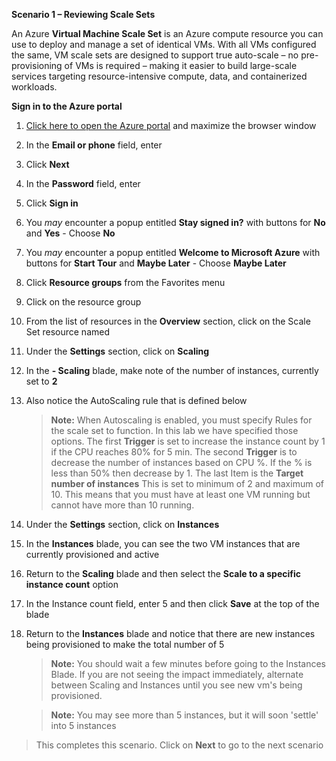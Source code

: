 ﻿**Scenario 1 – Reviewing Scale Sets**

An Azure **Virtual Machine Scale Set** is an Azure compute resource you can use to deploy and manage a set of identical VMs. With all VMs configured the same, VM scale sets are designed to support true auto-scale – no pre-provisioning of VMs is required – making it easier to build large-scale services targeting resource-intensive compute, data, and containerized workloads.

**Sign in to the Azure portal**

1. [Click here to open the Azure portal](https://portal.azure.com) and maximize the browser window
1. In the **Email or phone** field, enter **<inject key="AzureAdUserEmail" />**
1. Click **Next**
1. In the **Password** field, enter **<inject key="AzureAdUserPassword" />**
1. Click **Sign in**
1. You _may_ encounter a popup entitled **Stay signed in?** with buttons for **No** and **Yes** - Choose **No**
1. You _may_ encounter a popup entitled **Welcome to Microsoft Azure** with buttons for **Start Tour** and **Maybe Later** - Choose **Maybe Later**

6. Click **Resource groups** from the Favorites menu
7. Click on the **<inject story-id="story://content-private/content/iai/azure100/azure100shared" key="resourceGroupName" />** resource group
8. From the list of resources in the **Overview** section, click on the Scale Set resource named **<inject key="scalesetName" />**
9. Under the **Settings** section, click on **Scaling**
10. In the **<inject key="scalesetName" /> - Scaling** blade, make note of the number of instances, currently set to **2**
11. Also notice the AutoScaling rule that is defined below
    
    >**Note:** When Autoscaling is enabled, you must specify Rules for the scale set to function. In this lab we have specified those options. The first **Trigger** is set to increase the instance count by 1 if the CPU reaches 80% for 5 min. The second **Trigger** is to decrease the number of instances based on CPU %. If the % is less than 50% then decrease by 1. The last Item is the **Target number of instances** This is set to minimum of 2 and maximum of 10. This means that you must have at least one VM running but cannot have more than 10 running. 

12. Under the **Settings** section, click on **Instances**
13. In the **<inject key="scalesetName" /> Instances** blade, you can see the two VM instances that are currently provisioned and active
14. Return to the **Scaling** blade and then select the **Scale to a specific instance count** option
15. In the Instance count field, enter 5 and then click **Save** at the top of the blade
16. Return to the **Instances** blade and notice that there are new instances being provisioned to make the total number of 5

    >**Note:** You should wait a few minutes before going to the Instances Blade.  If you are not seeing the impact immediately, alternate between Scaling and Instances until you see new vm's being provisioned.

    >**Note:** You may see more than 5 instances, but it will soon 'settle' into 5 instances

>This completes this scenario. Click on **Next** to go to the next scenario